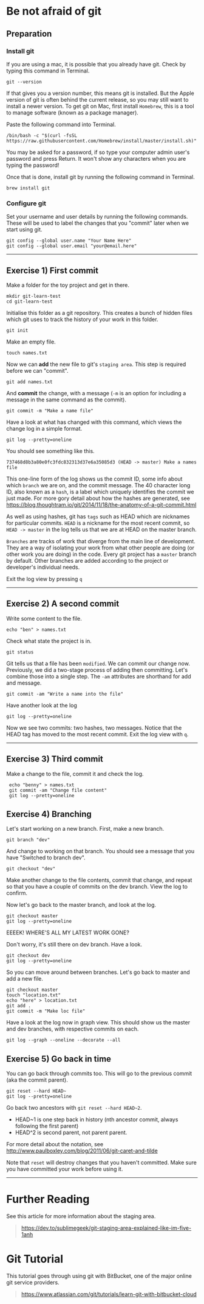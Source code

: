 # Be not afraid of git

## Preparation

### Install git

If you are using a mac, it is possible that you already have git. Check by typing this command in Terminal.
```
git --version
```

If that gives you a version number, this means git is installed. But the Apple version of git is often behind the current release, so you may still want to install a newer version. To get git on Mac, first install `Homebrew`, this is a tool to manage software (known as a package manager). 

Paste the following command into Terminal.
```
/bin/bash -c "$(curl -fsSL https://raw.githubusercontent.com/Homebrew/install/master/install.sh)"
```

You may be asked for a password, if so type your computer admin user's password and press Return. It won't show any characters when you are typing the password!

Once that is done, install git by running the following command in Terminal.
```
brew install git
```


### Configure git

Set your username and user details by running the following commands. These will be used to label the changes that you "commit" later when we start using git.
```
git config --global user.name "Your Name Here"
git config --global user.email "your@email.here"
```


---

## Exercise 1) First commit

Make a folder for the toy project and get in there.
```
mkdir git-learn-test
cd git-learn-test
```

Initialise this folder as a git repository. This creates a bunch of hidden files which git uses to track the history of your work in this folder.
```
git init
```

Make an empty file.
```
touch names.txt
```

Now we can **add** the new file to git's `staging area`. This step is required before we can "commit".
```
git add names.txt
```

And **commit** the change, with a message (`-m` is an option for including a message in the same command as the commit).
```
git commit -m "Make a name file"
```


Have a look at what has changed with this command, which views the change log in a simple format.
```
git log --pretty=oneline
```

You should see something like this.
```git
737468d8b3a80e0fc3fdc832313d37e6a35085d3 (HEAD -> master) Make a names file
```

This one-line form of the log shows us the commit ID, some info about which `branch` we are on, and the commit message. The 40 character long ID, also known as a `hash`, is a label which uniquely identifies the commit we just made. For more gory detail about how the hashes are generated, see https://blog.thoughtram.io/git/2014/11/18/the-anatomy-of-a-git-commit.html

As well as using hashes, git has `tags` such as HEAD which are nicknames for particular commits. `HEAD` is a nickname for the most recent commit, so `HEAD -> master` in the log tells us that we are at HEAD on the master branch.

`Branches` are tracks of work that diverge from the main line of development. They are a way of isolating your work from what other people are doing (or other work you are doing) in the code. Every git project has a `master` branch by default. Other branches are added according to the project or developer's individual needs.

Exit the log view by pressing `q`

---

## Exercise 2) A second commit

Write some content to the file.
```
echo "ben" > names.txt
```

Check what state the project is in.
```
git status
```

Git tells us that a file has been `modified`. We can commit our change now. Previously, we did a two-stage process of adding then committing. Let's combine those into a single step. The `-am` attributes are shorthand for add and message.
```
git commit -am "Write a name into the file"
```

Have another look at the log
```
git log --pretty=oneline
```

Now we see two commits: two hashes, two messages. Notice that the HEAD tag has moved to the most recent commit. Exit the log view with `q`.

---

## Exercise 3) Third commit

Make a change to the file, commit it and check the log.
```
 echo "benny" > names.txt
 git commit -am "Change file content"
 git log --pretty=oneline
```

## Exercise 4) Branching

Let's start working on a new branch. First, make a new branch.
```
git branch "dev"
```

And change to working on that branch. You should see a message that you have "Switched to branch dev".
```
git checkout "dev"
```

Make another change to the file contents, commit that change, and repeat so that you have a couple of  commits on the dev branch. View the log to confirm.

Now let's go back to the master branch, and look at the log.
```
git checkout master
git log --pretty=oneline
```

EEEEK! WHERE'S ALL MY LATEST WORK GONE?

Don't worry, it's still there on dev branch. Have a look.
```
git checkout dev
git log --pretty=oneline
```

So you can move around between branches. Let's go back to master and add a new file.

```
git checkout master
touch "location.txt"
echo "here" > location.txt
git add .
git commit -m "Make loc file"
```

Have a look at the log now in graph view. This should show us the master and dev branches, with respective commits on each.
```
git log --graph --oneline --decorate --all
```

## Exercise 5) Go back in time

You can go back through commits too. This will go to the previous commit (aka the commit parent).


```
git reset --hard HEAD~
git log --pretty=oneline
```

Go back two ancestors with `git reset --hard HEAD~2`.

- HEAD~1 is one step back in history (nth ancestor commit, always following the first parent)
- HEAD^2 is second parent, not parent parent.

For more detail about the notation, see http://www.paulboxley.com/blog/2011/06/git-caret-and-tilde

Note that `reset` will destroy changes that you haven't committed. Make sure you have committed your work before using it.




---

# Further Reading

See this article for more information about the staging area.
> https://dev.to/sublimegeek/git-staging-area-explained-like-im-five-1anh


# Git Tutorial 
This tutorial goes through using git with BitBucket, one of the major online git service providers. 
> https://www.atlassian.com/git/tutorials/learn-git-with-bitbucket-cloud
